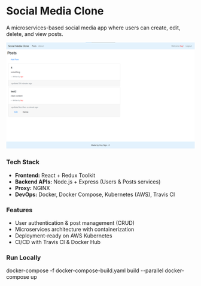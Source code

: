 # Social Media Clone

A microservices-based social media app where users can create, edit, delete, and view posts.

![Frontend](./Screenshots/frontend.png)

### Tech Stack

- **Frontend:** React + Redux Toolkit  
- **Backend APIs:** Node.js + Express (Users & Posts services)  
- **Proxy:** NGINX  
- **DevOps:** Docker, Docker Compose, Kubernetes (AWS), Travis CI  

### Features

- User authentication & post management (CRUD)
- Microservices architecture with containerization
- Deployment-ready on AWS Kubernetes
- CI/CD with Travis CI & Docker Hub

### Run Locally

docker-compose -f docker-compose-build.yaml build --parallel
docker-compose up

 
 
